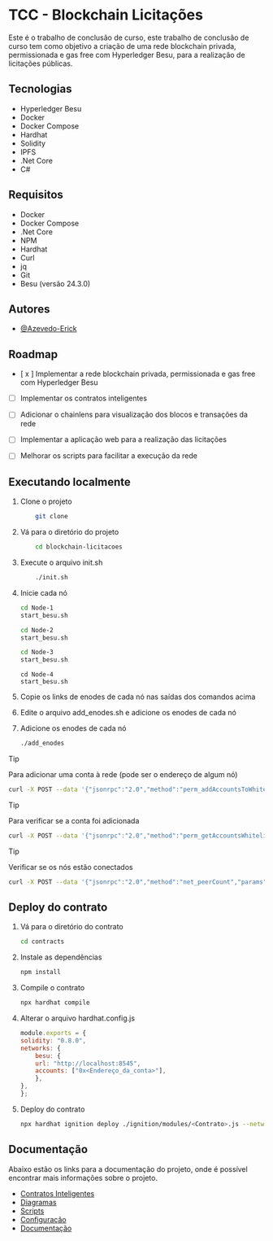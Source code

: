 # TCC - Blockchain Licitações

Este é o trabalho de conclusão de curso, este trabalho de conclusão de curso tem como objetivo a criação de uma rede blockchain privada, permissionada e gas free com Hyperledger Besu, para a realização de licitações públicas.

## Tecnologias


- Hyperledger Besu
- Docker
- Docker Compose
- Hardhat
- Solidity
- IPFS
- .Net Core
- C#

## Requisitos
- Docker
- Docker Compose
- .Net Core
- NPM
- Hardhat
- Curl
- jq
- Git
- Besu (versão 24.3.0)

## Autores

- [@Azevedo-Erick](https://github.com/azevedo-erick)

## Roadmap

- [ x ] Implementar a rede blockchain privada, permissionada e gas free com Hyperledger Besu
- [   ] Implementar os contratos inteligentes
- [   ] Adicionar o chainlens para visualização dos blocos e transações da rede
- [   ] Implementar a aplicação web para a realização das licitações
- [   ] Melhorar os scripts para facilitar a execução da rede


## Executando localmente

1. Clone o projeto

    ```bash
        git clone
    ```

2. Vá para o diretório do projeto
    ```bash
        cd blockchain-licitacoes
    ```

3. Execute o arquivo init.sh

    ```bash
        ./init.sh
    ```

4. Inicie cada nó
    
    ```bash
    cd Node-1
    start_besu.sh
    ```

    ```bash
    cd Node-2
    start_besu.sh
    ```

    ```bash
    cd Node-3
    start_besu.sh
    ```

    ```
    cd Node-4
    start_besu.sh
    ```

5. Copie os links de enodes de cada nó nas saídas dos comandos acima

6. Edite o arquivo add_enodes.sh e adicione os enodes de cada nó
   
7. Adicione os enodes de cada nó
    ```bash
    ./add_enodes
    ```


> [!TIP]
> Para adicionar uma conta à rede (pode ser o endereço de algum nó)
>    ```bash
>    curl -X POST --data '{"jsonrpc":"2.0","method":"perm_addAccountsToWhitelist","params":[["0x<Endereço_da_conta>"]],"id":1}' http://localhost:8545
>    ```

> [!TIP]
> Para verificar se a conta foi adicionada
>    ```bash
>    curl -X POST --data '{"jsonrpc":"2.0","method":"perm_getAccountsWhitelist","params":[],"id":1}' http://localhost:8545
>    ```

> [!TIP]
> Verificar se os nós estão conectados
>    ```bash
>    curl -X POST --data '{"jsonrpc":"2.0","method":"net_peerCount","params":[],"id":1}' http://localhost:8545
>    ```

## Deploy do contrato
1. Vá para o diretório do contrato
    ```bash
    cd contracts
    ```
2. Instale as dependências
    ```bash
    npm install
    ```    
3. Compile o contrato
    ```bash
    npx hardhat compile
    ```
4. Alterar o arquivo  hardhat.config.js
    ```javascript
    module.exports = {
    solidity: "0.8.0",
    networks: {
        besu: {
        url: "http://localhost:8545",
        accounts: ["0x<Endereço_da_conta>"],
        },
    },
    };
    ```

5. Deploy do contrato
    ```bash
    npx hardhat ignition deploy ./ignition/modules/<Contrato>.js --network besuPrivate
    ```


## Documentação
Abaixo estão os links para a documentação do projeto, onde é possível encontrar mais informações sobre o projeto.
- [Contratos Inteligentes](docs/contracts.md)
- [Diagramas](docs/diagrams.md)
- [Scripts](docs/scripts.md)
- [Configuração](docs/configuration.md)
- [Documentação](docs/diagrams.md)
